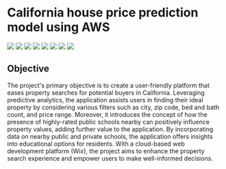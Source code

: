 
# California house price prediction model using AWS

[![](https://img.shields.io/badge/Python-00b48a?style=for-the-badge&logo=python&logoColor=blue)](https://www.python.org) 
[![](https://img.shields.io/badge/AWS-S3-important?style=for-the-badge&logo=python&logoColor=orange)](https://aws.amazon.com/s3/) 
[![](https://img.shields.io/badge/AWS-CloudFormation-important?style=for-the-badge&logo=python&logoColor=orange)](https://aws.amazon.com/cloudformation/) 
[![](https://img.shields.io/badge/AWS-GLUE-important?style=for-the-badge&logo=python&logoColor=orange)](https://aws.amazon.com/glue/) 
[![](https://img.shields.io/badge/AWS-SageMaker-important?style=for-the-badge&logo=python&logoColor=orange)](https://aws.amazon.com/sagemaker/) 
[![](https://img.shields.io/badge/AWS-Athena-important?style=for-the-badge&logo=python&logoColor=orange)](https://aws.amazon.com/athena/) 
[![](https://img.shields.io/badge/AWS-IAM-important?style=for-the-badge&logo=python&logoColor=orange)](https://aws.amazon.com/iam/) 
[![](https://img.shields.io/badge/Tableau-00b48a?style=for-the-badge&logo=tableau&logoColor=)](https://public.tableau.com/app/profile/vani.bhat8387) 

## Objective

The project's primary objective is to create a user-friendly platform that eases property searches for potential buyers in California. Leveraging predictive analytics, the application assists users in finding their ideal property by considering various filters such as city, zip code, bed and bath count, and price range. Moreover, it introduces the concept of how the presence of highly-rated public schools nearby can positively influence property values, adding further value to the application. By incorporating data on nearby public and private schools, the application offers insights into educational options for residents. With a cloud-based web development platform (Wix), the project aims to enhance the property search experience and empower users to make well-informed decisions.



